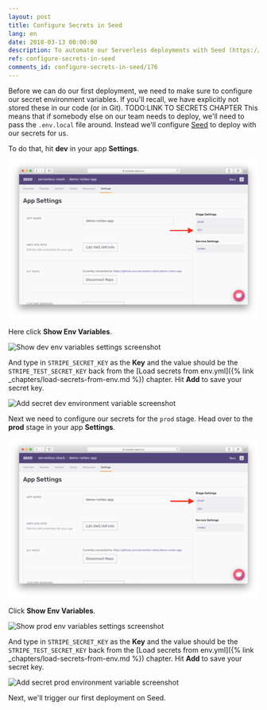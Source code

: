 ```yaml
---
layout: post
title: Configure Secrets in Seed
lang: en
date: 2018-03-13 00:00:00
description: To automate our Serverless deployments with Seed (https://seed.run), we will need to set our secrets in the Seed console. Move the environment variables from your .env to the stage we are deploying to.
ref: configure-secrets-in-seed
comments_id: configure-secrets-in-seed/176
---
```


Before we can do our first deployment, we need to make sure to configure our secret environment variables. If you'll recall, we have explicitly not stored these in our code (or in Git). TODO:LINK TO SECRETS CHAPTER This means that if somebody else on our team needs to deploy, we'll need to pass the `.env.local` file around. Instead we'll configure [Seed](https://seed.run) to deploy with our secrets for us.

To do that, hit **dev** in your app **Settings**.

![Select dev stage in Settings screenshot](/assets/part2/select-dev-stage-in-settings.png)

Here click **Show Env Variables**.

![Show dev env variables settings screenshot](/assets/part2/show-dev-env-variables-settings.png)

And type in `STRIPE_SECRET_KEY` as the **Key** and the value should be the `STRIPE_TEST_SECRET_KEY` back from the [Load secrets from env.yml]({% link _chapters/load-secrets-from-env.md %}) chapter. Hit **Add** to save your secret key.

![Add secret dev environment variable screenshot](/assets/part2/add-secret-dev-environment-variable.png)

Next we need to configure our secrets for the `prod` stage. Head over to the **prod** stage in your app **Settings**.

![Select prod stage in Settings screenshot](/assets/part2/select-prod-stage-in-settings.png)

Click **Show Env Variables**.

![Show prod env variables settings screenshot](/assets/part2/show-prod-env-variables-settings.png)

And type in `STRIPE_SECRET_KEY` as the **Key** and the value should be the `STRIPE_TEST_SECRET_KEY` back from the [Load secrets from env.yml]({% link _chapters/load-secrets-from-env.md %}) chapter. Hit **Add** to save your secret key.

![Add secret prod environment variable screenshot](/assets/part2/add-secret-prod-environment-variable.png)

Next, we'll trigger our first deployment on Seed.
